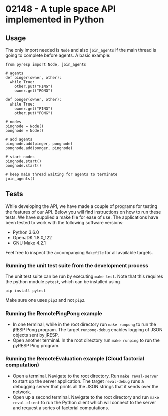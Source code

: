 # 02148 - A tuple space API implemented in Python

## Usage
The only import needed is `Node` and also `join_agents` if the main thread
is going to complete before agents. A basic example:

    from pyresp import Node, join_agents

    # agents
    def pinger(owner, other):
      while True:
        other.put("PING")
        owner.get("PONG")

    def ponger(owner, other):
      while True:
        owner.get("PING")
        other.put("PONG")

    # nodes
    pingnode = Node()
    pongnode = Node()

    # add agents
    pingnode.add(pinger, pongnode)
    pongnode.add(ponger, pingnode)

    # start nodes
    pingnode.start()
    pongnode.start()

    # keep main thread waiting for agents to terminate
    join_agents()


## Tests
While developing the API, we have made a couple of programs for testing the
features of our API. Below you will find instructions on how to run these
tests. We have supplied a make file for ease of use. The applications have
been tested to work with the following software versions:

- Python 3.6.0
- OpenJDK 1.8.0_122
- GNU Make 4.2.1

Feel free to inspect the accompanying `Makefile` for all available targets.

### Running the unit test suite from the development process
The unit test suite can be run by executing `make test`. Note that this
requires the python module `pytest`, which can be installed using

    pip install pytest

Make sure one uses `pip3` and not `pip2`.

### Running the RemotePingPong example
+ In one terminal, while in the root directory run `make runpong` to run the
	jRESP Pong program. The target `runpong-debug` enables logging of JSON
	objects sent by jRESP.
+ Open another terminal. In the root directory run `make runping` to run the
	pyRESP Ping program.

### Running the RemoteEvaluation example (Cloud factorial computation)
+ Open a terminal. Navigate to the root directory. Run `make reval-server` to
	start up the server application. The target `reval-debug` runs a debugging
	server that prints all the JSON strings that it sends over the network.
+ Open up a second terminal. Navigate to the root directory and run
	`make reval-client` to run the Python client which will connect to the
	server and request a series of factorial computations.
